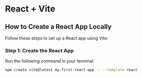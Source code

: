 # React + Vite

## How to Create a React App Locally

Follow these steps to set up a React app using Vite:

### Step 1: Create the React App
Run the following command in your terminal:
```bash
npm create vite@latest my-first-react-app -- --template react
